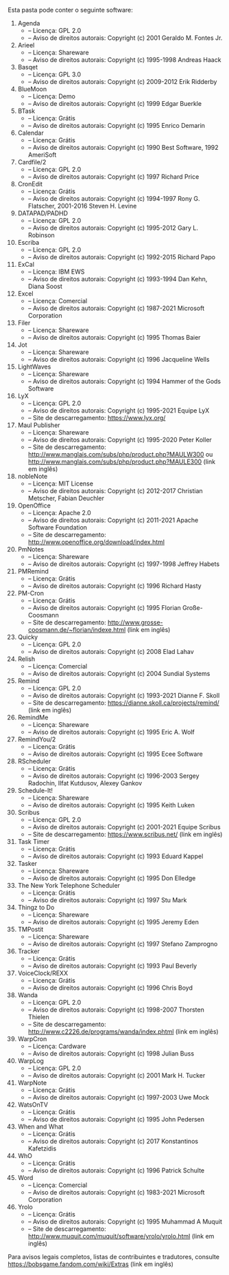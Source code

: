 ﻿Esta pasta pode conter o seguinte software:

1. Agenda
   - – Licença: GPL 2.0
   - – Aviso de direitos autorais: Copyright (c) 2001 Geraldo M. Fontes Jr.
2. Arieel
   - – Licença: Shareware
   - – Aviso de direitos autorais: Copyright (c) 1995-1998 Andreas Haack
3. Basqet
   - – Licença: GPL 3.0
   - – Aviso de direitos autorais: Copyright (c) 2009-2012 Erik Ridderby
4. BlueMoon
   - – Licença: Demo
   - – Aviso de direitos autorais: Copyright (c) 1999 Edgar Buerkle
5. BTask
   - – Licença: Grátis
   - – Aviso de direitos autorais: Copyright (c) 1995 Enrico Demarin
6. Calendar
   - – Licença: Grátis
   - – Aviso de direitos autorais: Copyright (c) 1990 Best Software, 1992 AmeriSoft
7. Cardfile/2
   - – Licença: GPL 2.0
   - – Aviso de direitos autorais: Copyright (c) 1997 Richard Price
8. CronEdit
   - – Licença: Grátis
   - – Aviso de direitos autorais: Copyright (c) 1994-1997 Rony G. Flatscher, 2001-2016 Steven H. Levine
9. DATAPAD/PADHD
   - – Licença: GPL 2.0
   - – Aviso de direitos autorais: Copyright (c) 1995-2012 Gary L. Robinson
10. Escriba
    - – Licença: GPL 2.0
    - – Aviso de direitos autorais: Copyright (c) 1992-2015 Richard Papo
11. ExCal
    - – Licença: IBM EWS
    - – Aviso de direitos autorais: Copyright (c) 1993-1994 Dan Kehn, Diana Soost
12. Excel
    - – Licença: Comercial
    - – Aviso de direitos autorais: Copyright (c) 1987-2021 Microsoft Corporation
13. Filer
    - – Licença: Shareware
    - – Aviso de direitos autorais: Copyright (c) 1995 Thomas Baier
14. Jot
    - – Licença: Shareware
    - – Aviso de direitos autorais: Copyright (c) 1996 Jacqueline Wells
15. LightWaves
    - – Licença: Shareware
    - – Aviso de direitos autorais: Copyright (c) 1994 Hammer of the Gods Software
16. LyX
    - – Licença: GPL 2.0
    - – Aviso de direitos autorais: Copyright (c) 1995-2021 Equipe LyX
    - – Site de descarregamento: https://www.lyx.org/
17. Maul Publisher
    - – Licença: Shareware
    - – Aviso de direitos autorais: Copyright (c) 1995-2020 Peter Koller
    - – Site de descarregamento: http://www.manglais.com/subs/php/product.php?MAULW300 ou http://www.manglais.com/subs/php/product.php?MAULE300 (link em inglês)
18. nobleNote
    - – Licença: MIT License
    - – Aviso de direitos autorais: Copyright (c) 2012-2017 Christian Metscher, Fabian Deuchler
19. OpenOffice
    - – Licença: Apache 2.0
    - – Aviso de direitos autorais: Copyright (c) 2011-2021 Apache Software Foundation
    - – Site de descarregamento: http://www.openoffice.org/download/index.html
20. PmNotes
    - – Licença: Shareware
    - – Aviso de direitos autorais: Copyright (c) 1997-1998 Jeffrey Habets
21. PMRemind
    - – Licença: Grátis
    - – Aviso de direitos autorais: Copyright (c) 1996 Richard Hasty
22. PM-Cron
    - – Licença: Grátis
    - – Aviso de direitos autorais: Copyright (c) 1995 Florian Große-Coosmann
    - – Site de descarregamento: http://www.grosse-coosmann.de/~florian/indexe.html (link em inglês)
23. Quicky
    - – Licença: GPL 2.0
    - – Aviso de direitos autorais: Copyright (c) 2008 Elad Lahav
24. Relish
    - – Licença: Comercial
    - – Aviso de direitos autorais: Copyright (c) 2004 Sundial Systems
25. Remind
    - – Licença: GPL 2.0
    - – Aviso de direitos autorais: Copyright (c) 1993-2021 Dianne F. Skoll
    - – Site de descarregamento: https://dianne.skoll.ca/projects/remind/ (link em inglês)
26. RemindMe
    - – Licença: Shareware
    - – Aviso de direitos autorais: Copyright (c) 1995 Eric A. Wolf
27. RemindYou/2
    - – Licença: Grátis
    - – Aviso de direitos autorais: Copyright (c) 1995 Ecee Software
28. RScheduler
    - – Licença: Grátis
    - – Aviso de direitos autorais: Copyright (c) 1996-2003 Sergey Radochin, Ilfat Kutdusov, Alexey Gankov
29. Schedule-It!
    - – Licença: Shareware
    - – Aviso de direitos autorais: Copyright (c) 1995 Keith Luken
30. Scribus
    - – Licença: GPL 2.0
    - – Aviso de direitos autorais: Copyright (c) 2001-2021 Equipe Scribus
    - – Site de descarregamento: https://www.scribus.net/ (link em inglês)
31. Task Timer
    - – Licença: Grátis
    - – Aviso de direitos autorais: Copyright (c) 1993 Eduard Kappel
32. Tasker
    - – Licença: Shareware
    - – Aviso de direitos autorais: Copyright (c) 1995 Don Elledge
33. The New York Telephone Scheduler
    - – Licença: Grátis
    - – Aviso de direitos autorais: Copyright (c) 1997 Stu Mark
34. Thingz to Do
    - – Licença: Shareware
    - – Aviso de direitos autorais: Copyright (c) 1995 Jeremy Eden
35. TMPostit
    - – Licença: Shareware
    - – Aviso de direitos autorais: Copyright (c) 1997 Stefano Zamprogno
36. Tracker
    - – Licença: Grátis
    - – Aviso de direitos autorais: Copyright (c) 1993 Paul Beverly
37. VoiceClock/REXX
    - – Licença: Grátis
    - – Aviso de direitos autorais: Copyright (c) 1996 Chris Boyd
38. Wanda
    - – Licença: GPL 2.0
    - – Aviso de direitos autorais: Copyright (c) 1998-2007 Thorsten Thielen
    - – Site de descarregamento: http://www.c2226.de/programs/wanda/index.phtml (link em inglês)
39. WarpCron
    - – Licença: Cardware
    - – Aviso de direitos autorais: Copyright (c) 1998 Julian Buss
40. WarpLog
    - – Licença: GPL 2.0
    - – Aviso de direitos autorais: Copyright (c) 2001 Mark H. Tucker
41. WarpNote
    - – Licença: Grátis
    - – Aviso de direitos autorais: Copyright (c) 1997-2003 Uwe Mock
42. WatsOnTV
    - – Licença: Grátis
    - – Aviso de direitos autorais: Copyright (c) 1995 John Pedersen
43. When and What
    - – Licença: Grátis
    - – Aviso de direitos autorais: Copyright (c) 2017 Konstantinos Kafetzidis
44. WhO
    - – Licença: Grátis
    - – Aviso de direitos autorais: Copyright (c) 1996 Patrick Schulte
45. Word
    - – Licença: Comercial
    - – Aviso de direitos autorais: Copyright (c) 1983-2021 Microsoft Corporation
46. Yrolo
    - – Licença: Grátis
    - – Aviso de direitos autorais: Copyright (c) 1995 Muhammad A Muquit
    - – Site de descarregamento: http://www.muquit.com/muquit/software/yrolo/yrolo.html (link em inglês)

Para avisos legais completos, listas de contribuintes e tradutores, consulte https://bobsgame.fandom.com/wiki/Extras (link em inglês)
